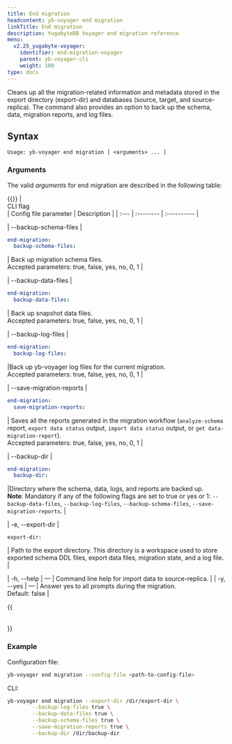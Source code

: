 ```yaml
---
title: End migration
headcontent: yb-voyager end migration
linkTitle: End migration
description: YugabyteDB Voyager end migration reference
menu:
  v2.25_yugabyte-voyager:
    identifier: end-migration-voyager
    parent: yb-voyager-cli
    weight: 100
type: docs
---
```


Cleans up all the migration-related information and metadata stored in the export directory (export-dir) and databases (source, target, and source-replica). The command also provides an option to back up the schema, data, migration reports, and log files.

## Syntax

```text
Usage: yb-voyager end migration [ <arguments> ... ]
```

### Arguments

The valid *arguments* for end migration are described in the following table:

{{<table>}}
| <div style="width:120px">CLI flag</div> | Config file parameter | Description |
| :--- | :-------- | :---------- |

| --backup-schema-files |

```yaml {.nocopy}
end-migration:
  backup-schema-files:
```

| Back up migration schema files. <br>Accepted parameters: true, false, yes, no, 0, 1 |

| --backup-data-files |

```yaml {.nocopy}
end-migration:
  backup-data-files:
```

| Back up snapshot data files. <br>Accepted parameters: true, false, yes, no, 0, 1 |

| --backup-log-files |

```yaml {.nocopy}
end-migration:
  backup-log-files:
```

|Back up yb-voyager log files for the current migration. <br>Accepted parameters: true, false, yes, no, 0, 1 |

| --save-migration-reports |

```yaml {.nocopy}
end-migration:
  save-migration-reports:
```

| Saves all the reports generated in the migration workflow (`analyze-schema` report, `export data status` output, `import data status` output, or `get data-migration-report`). <br>Accepted parameters: true, false, yes, no, 0, 1 |

| --backup-dir |

```yaml {.nocopy}
end-migration:
  backup-dir:
```

|Directory where the schema, data, logs, and reports are backed up.<br> **Note**: Mandatory if any of the following flags are set to true or yes or 1:  `--backup-data-files`,  `--backup-log-files`,  `--backup-schema-files`, `--save-migration-reports`. |

| -e, --export-dir |

```yaml{.nocopy}
export-dir:
```

| Path to the export directory. This directory is a workspace used to store exported schema DDL files, export data files, migration state, and a log file. |

| -h, --help | — | Command line help for import data to source-replica. |
| -y, --yes | — | Answer yes to all prompts during the migration. <br>Default: false |

{{</table>}}

### Example

Configuration file:

```sh
yb-voyager end migration --config-file <path-to-config-file>
```

CLI:

```sh
yb-voyager end migration --export-dir /dir/export-dir \
        --backup-log-files true \
        --backup-data-files true \
        --backup-schema-files true \
        --save-migration-reports true \
        --backup-dir /dir/backup-dir
```
